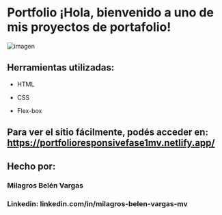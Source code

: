 # Portfolio ¡Hola, bienvenido a uno de mis proyectos de portafolio!

![imagen](https://cdn1.gnarususercontent.com.br/6/450324/9facae6f-79bf-48f3-b3a9-b4f9284802d7.png)  
## Herramientas utilizadas:

* HTML

* CSS

* Flex-box
## Para ver el sitio fácilmente, podés acceder en: https://portfolioresponsivefase1mv.netlify.app/

## Hecho por:

### Milagros Belén Vargas

### Linkedin: linkedin.com/in/milagros-belen-vargas-mv
